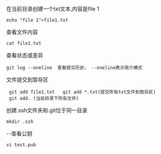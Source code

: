 

在当前目录创建一个txt文本,内容是file 1

```
echo "file 1">file1.txt
```

查看文件内容

```
cat file1.txt
```

查看状态或差异

```
git log --oneline  查看提交历史， --oneline表示简介模式
```




文件提交到暂存区

```
 git add file1.txt   git add *.txt(提交所有txt文件到暂存区)
 git add. (当前目录下所有文件)
```





创建.ssh文件夹和.git位于同一目录

```
mkdir .ssh
```



--查看公钥

```
vi test.pub
```
